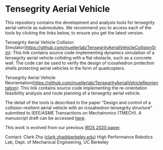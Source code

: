 # Tensegrity Aerial Vehicle

This repository contains the development and analysis tools for tensegrity aerial vehicle as submodules. We recommend you to access each of the tools by clicking the links below, to ensure you get the latest version.

Tensegrity Aerial Vehicle Collision Simulator(https://github.com/muellerlab/TensegrityAerialVehicleCollisionSim): This link contains source code implementing dynamics simulation of a tensegrity aerial vehicle colliding with a flat obstacle, such as a concrete wall. The code can be used to verify the design of icosahedron protection shells protecting aerial vehicles in the form of quadcopters.

Tensegrity Aerial Vehicle Reorientation(https://github.com/muellerlab/TensegrityAerialVehicleReorientation): This link contains source code implementing the re-orientation feasibility analysis and route planning of a tensegrity aerial vehicle.

The detail of the tools is described in the paper "Design and control of a collision-resilient aerial vehicle with an icosahedron tensegrity structure" submitted to  IEEE/ASME Transactions on Mechatronics (TMECH). A manuscript draft can be accessed [here](https://hiperlab.berkeley.edu/wp-content/uploads/2022/11/Design-and-control-of-a-collision-resilient-aerial-vehicle-with-an-icosahedron-tensegrity-structure.pdf). 

This work is evolved from our previous [IROS 2020 paper](https://ieeexplore.ieee.org/document/9341236).

Contact: Clark Zha (clark.zha@berkeley.edu)
High Performance Robotics Lab, Dept. of Mechanical Engineering, UC Berkeley
